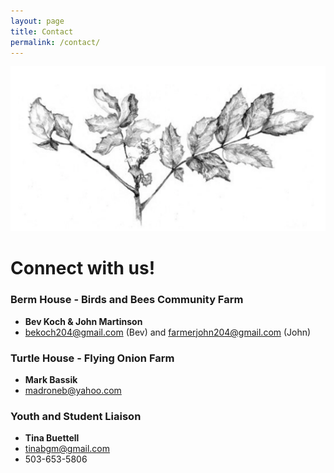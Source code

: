 ```yaml
---
layout: page
title: Contact
permalink: /contact/
---
```


<img src="/assets/img/branch.png" class="logo"/>

<h1 class="page-heading">Connect with us!</h1>

### Berm House - Birds and Bees Community Farm

* **Bev Koch &amp; John Martinson**
* bekoch204@gmail.com (Bev) and farmerjohn204@gmail.com (John)

### Turtle House - Flying Onion Farm

* **Mark Bassik**
* madroneb@yahoo.com

### Youth and Student Liaison

* **Tina Buettell**
* tinabgm@gmail.com
* 503-653-5806
